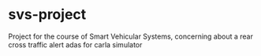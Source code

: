 # svs-project
Project for the course of Smart Vehicular Systems, concerning about a rear cross traffic alert adas for carla simulator
